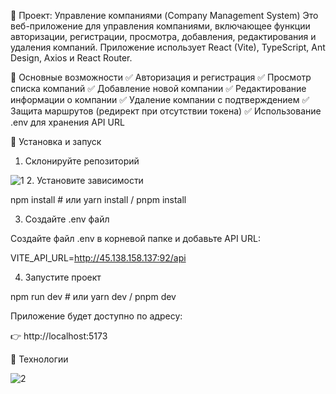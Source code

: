 🚀 Проект: Управление компаниями (Company Management System)
Это веб-приложение для управления компаниями, включающее функции авторизации, регистрации, просмотра, добавления, редактирования и удаления компаний.
Приложение использует React (Vite), TypeScript, Ant Design, Axios и React Router.

📌 Основные возможности
✅ Авторизация и регистрация
✅ Просмотр списка компаний
✅ Добавление новой компании
✅ Редактирование информации о компании
✅ Удаление компании с подтверждением
✅ Защита маршрутов (редирект при отсутствии токена)
✅ Использование .env для хранения API URL

🚀 Установка и запуск
1. Склонируйте репозиторий

![1](https://github.com/user-attachments/assets/fda5afcb-d8fc-43f5-a8ae-d3d881e0fd4a)
2. Установите зависимости

npm install  # или yarn install / pnpm install

3. Создайте .env файл

Создайте файл .env в корневой папке и добавьте API URL:

VITE_API_URL=http://45.138.158.137:92/api

4. Запустите проект

npm run dev  # или yarn dev / pnpm dev

Приложение будет доступно по адресу:

👉 http://localhost:5173

🔧 Технологии

![2](https://github.com/user-attachments/assets/2ca586f3-9299-4027-bdd9-c53305a3d90f)
